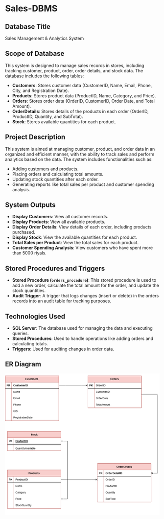 # Sales-DBMS

## Database Title
Sales Management & Analytics System

## Scope of Database
This system is designed to manage sales records in stores, including tracking customer, product, order, order details, and stock data. The database includes the following tables:

- **Customers**: Stores customer data (CustomerID, Name, Email, Phone, City, and Registration Date).
- **Products**: Stores product data (ProductID, Name, Category, and Price).
- **Orders**: Stores order data (OrderID, CustomerID, Order Date, and Total Amount).
- **OrderDetails**: Stores details of the products in each order (OrderID, ProductID, Quantity, and SubTotal).
- **Stock**: Stores available quantities for each product.

## Project Description
This system is aimed at managing customer, product, and order data in an organized and efficient manner, with the ability to track sales and perform analytics based on the data. The system includes functionalities such as:

- Adding customers and products.
- Placing orders and calculating total amounts.
- Updating stock quantities after each order.
- Generating reports like total sales per product and customer spending analysis.

## System Outputs
- **Display Customers**: View all customer records.
- **Display Products**: View all available products.
- **Display Order Details**: View details of each order, including products purchased.
- **Display Stock**: View the available quantities for each product.
- **Total Sales per Product**: View the total sales for each product.
- **Customer Spending Analysis**: View customers who have spent more than 5000 riyals.

## Stored Procedures and Triggers
- **Stored Procedure (`orders_procedure`)**: This stored procedure is used to add a new order, calculate the total amount for the order, and update the stock quantities.
- **Audit Trigger**: A trigger that logs changes (insert or delete) in the orders records into an audit table for tracking purposes.

## Technologies Used
- **SQL Server**: The database used for managing the data and executing queries.
- **Stored Procedures**: Used to handle operations like adding orders and calculating totals.
- **Triggers**: Used for auditing changes in order data.

## ER Diagram
![ER Diagram](Sales-ERD.drawio.png)
